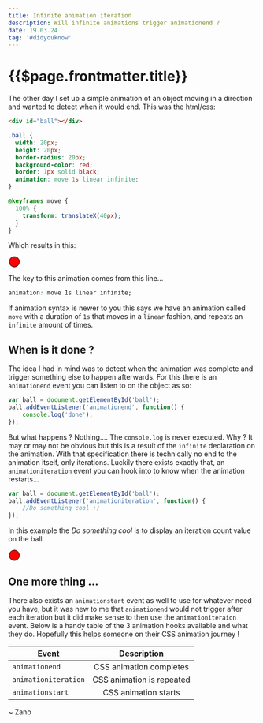 ```yaml
---
title: Infinite animation iteration
description: Will infinite animations trigger animationend ?
date: 19.03.24
tag: '#didyouknow'
---
```


# {{$page.frontmatter.title}}

<Badge :text="$page.frontmatter.date" />
<Badge :text="$page.frontmatter.tag" />
<Tweet />

The other day I set up a simple animation of an object moving in a direction and wanted to detect when it would end. This was the html/css:

```html
<div id="ball"></div>
```

```css
.ball {
  width: 20px;
  height: 20px;
  border-radius: 20px;
  background-color: red;
  border: 1px solid black;
  animation: move 1s linear infinite;
}

@keyframes move {
  100% {
    transform: translateX(40px);
  }
}
```

Which results in this:

<style>
#ball1{
	width:20px;
	height:20px;
	border-radius:20px;
	background-color: red;
	border: 1px solid black;
	animation: move 1s linear infinite;
}

    @keyframes move{
    100%{
    transform: translateX(40px);
    }

}
</style>
<div id="ball1"></div>

The key to this animation comes from this line...

```css
animation: move 1s linear infinite;
```

If animation syntax is newer to you this says we have an animation called `move` with a duration of `1s` that moves in a `linear` fashion, and repeats an `infinite` amount of times.

## When is it done ?

The idea I had in mind was to detect when the animation was complete and trigger something else to happen afterwards. For this there is an `animationend` event you can listen to on the object as so:

```javascript
var ball = document.getElementById('ball');
ball.addEventListener('animationend', function() { 
	console.log('done'); 
});
```

But what happens ? Nothing.... The `console.log` is never executed. Why ? It may or may not be obvious but this is a result of the `infinite` declaration on the animation. With that specification there is technically no end to the animation itself, only iterations. Luckily there exists exactly that, an `animationiteration` event you can hook into to know when the animation restarts...

```javascript
var ball = document.getElementById('ball');
ball.addEventListener('animationiteration', function() {
	//Do something cool :)
});
```

In this example the _Do something cool_ is to display an iteration count value on the ball

<style>
#ball2{
	width:20px;
	height:20px;
	border-radius:20px;
	background-color: red;
	border: 1px solid black;
	animation: move 1s linear infinite;
	text-align: center;
}

    @keyframes move{
    100%{
    transform: translateX(40px);
    }

}
</style>
<div id="ball2">
</div>

## One more thing ...
There also exists an `animationstart` event as well to use for whatever need you have, but it was new to me that `animationend` would not trigger after each iteration but it did make sense to then use the `animationiteraion` event. Below is a handy table of the 3 animation hooks available and what they do.  Hopefully this helps someone on their CSS animation journey !


| Event                |        Description        |
| -------------------- | :-----------------------: |
| `animationend`       |  CSS animation completes  |
| `animationiteration` | CSS animation is repeated |
| `animationstart`     |   CSS animation starts    |

~ Zano



<script type="text/javascript">
export default{

	mounted(){
		var count = 0;
		var ball = document.getElementById('ball2');
		ball.addEventListener('animationiteration', ()=> {
			ball.innerText = count++;
		});
	}
}
</script>
